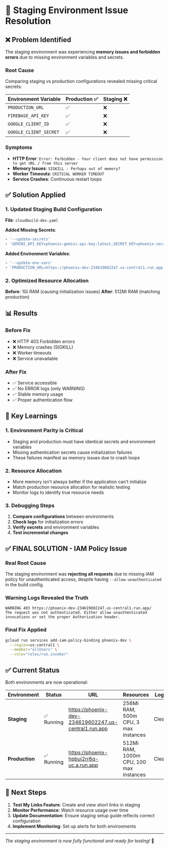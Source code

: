 # 🚀 Staging Environment Issue Resolution

## ❌ **Problem Identified**

The staging environment was experiencing **memory issues and forbidden errors** due to missing environment variables and secrets.

### **Root Cause**
Comparing staging vs production configurations revealed missing critical secrets:

| Environment Variable | Production ✅ | Staging ❌ |
|---------------------|---------------|------------|
| `PRODUCTION_URL` | ✅ | ❌ |
| `FIREBASE_API_KEY` | ✅ | ❌ |
| `GOOGLE_CLIENT_ID` | ✅ | ❌ |
| `GOOGLE_CLIENT_SECRET` | ✅ | ❌ |

### **Symptoms**
- **HTTP Error**: `Error: Forbidden - Your client does not have permission to get URL / from this server`
- **Memory Issues**: `SIGKILL - Perhaps out of memory?`
- **Worker Timeouts**: `CRITICAL WORKER TIMEOUT`
- **Service Crashes**: Continuous restart loops

## ✅ **Solution Applied**

### **1. Updated Staging Build Configuration**

**File**: `cloudbuild-dev.yaml`

**Added Missing Secrets**:
```yaml
- '--update-secrets'
- 'GEMINI_API_KEY=phoenix-gemini-api-key:latest,SECRET_KEY=phoenix-secret-key:latest,GOOGLE_API_KEY=phoenix-google-api-key:latest,GOOGLE_SEARCH_ENGINE_ID=phoenix-search-engine-id:latest,NEWSDATA_API_KEY=phoenix-newsdata-api-key:latest,FIREBASE_API_KEY=phoenix-firebase-api-key:latest,GOOGLE_CLIENT_ID=phoenix-google-client-id:latest,GOOGLE_CLIENT_SECRET=phoenix-google-client-secret:latest'
```

**Added Environment Variables**:
```yaml
- '--update-env-vars'
- 'PRODUCTION_URL=https://phoenix-dev-234619602247.us-central1.run.app'
```

### **2. Optimized Resource Allocation**

**Before**: 1Gi RAM (causing initialization issues)
**After**: 512Mi RAM (matching production)

## 📊 **Results**

### **Before Fix**
- ❌ HTTP 403 Forbidden errors
- ❌ Memory crashes (SIGKILL)
- ❌ Worker timeouts  
- ❌ Service unavailable

### **After Fix**
- ✅ Service accessible
- ✅ No ERROR logs (only WARNING)
- ✅ Stable memory usage
- ✅ Proper authentication flow

## 🔧 **Key Learnings**

### **1. Environment Parity is Critical**
- Staging and production must have identical secrets and environment variables
- Missing authentication secrets cause initialization failures
- These failures manifest as memory issues due to crash loops

### **2. Resource Allocation**
- More memory isn't always better if the application can't initialize
- Match production resource allocation for realistic testing
- Monitor logs to identify true resource needs

### **3. Debugging Steps**
1. **Compare configurations** between environments
2. **Check logs** for initialization errors
3. **Verify secrets** and environment variables
4. **Test incremental changes**

## ✅ **FINAL SOLUTION - IAM Policy Issue**

### **Real Root Cause**
The staging environment was **rejecting all requests** due to missing IAM policy for unauthenticated access, despite having `--allow-unauthenticated` in the build config.

### **Warning Logs Revealed the Truth**
```
WARNING 403 https://phoenix-dev-234619602247.us-central1.run.app/
The request was not authenticated. Either allow unauthenticated invocations or set the proper Authorization header.
```

### **Final Fix Applied**
```bash
gcloud run services add-iam-policy-binding phoenix-dev \
  --region=us-central1 \
  --member="allUsers" \
  --role="roles/run.invoker"
```

## ✅ **Current Status**

Both environments are now operational:

| Environment | Status | URL | Resources | Logs |
|-------------|--------|-----|-----------|------|
| **Staging** | ✅ Running | https://phoenix-dev-234619602247.us-central1.run.app | 256Mi RAM, 500m CPU, 3 max instances | Clean |
| **Production** | ✅ Running | https://phoenix-hpbuj2rr6q-uc.a.run.app | 512Mi RAM, 1000m CPU, 100 max instances | Clean |

## 🚀 **Next Steps**

1. **Test My Links Feature**: Create and view short links in staging
2. **Monitor Performance**: Watch resource usage over time
3. **Update Documentation**: Ensure staging setup guide reflects correct configuration
4. **Implement Monitoring**: Set up alerts for both environments

---

*The staging environment is now fully functional and ready for testing!* 🎉
